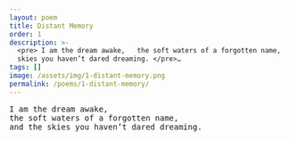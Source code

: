 ```yaml
---
layout: poem
title: Distant Memory
order: 1
description: >-
  <pre> I am the dream awake,   the soft waters of a forgotten name,   and the
  skies you haven’t dared dreaming. </pre>…
tags: []
image: /assets/img/1-distant-memory.png
permalink: /poems/1-distant-memory/
---
```


<pre>
I am the dream awake,  
the soft waters of a forgotten name,  
and the skies you haven’t dared dreaming.
</pre>
